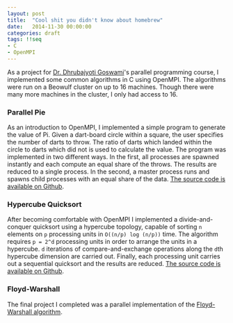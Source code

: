 ```yaml
---
layout: post
title:  "Cool shit you didn't know about homebrew"
date:   2014-11-30 00:00:00
categories: draft
tags: !!seq
- C
- OpenMPI
---
```


As a project for [Dr. Dhrubajyoti Goswami](http://users.encs.concordia.ca/~goswami/)'s parallel programming course, I implemented some common algorithms in C using OpenMPI.  The algorithms were run on a Beowulf cluster on up to 16 machines.  Though there were many more machines in the cluster, I only had access to 16.

### Parallel Pie

As an introduction to OpenMPI, I implemented a simple program to generate the value of Pi.  Given a dart-board circle within a square, the user specifies the number of darts to throw.  The ratio of darts which landed within the circle to darts which did not is used to calculate the value.  The program was implemented in two different ways.  In the first, all processes are spawned instantly and each compute an equal share of the throws.  The results are reduced to a single process.  In the second, a master process runs and spawns child processes with an equal share of the data.  [The source code is available on Github](https://github.com/connorbode/parallel-pie).

### Hypercube Quicksort

After becoming comfortable with OpenMPI I implemented a divide-and-conquer quicksort using a hypercube topology, capable of sorting `n` elements on `p` processing units in `O((n/p) log (n/p))` time.  The algorithm requires `p = 2^d` processing units in order to arrange the units in a hypercube.  `d` iterations of compare-and-exchange operations along the `d`th hypercube dimension are carried out.  Finally, each processing unit carries out a sequential quicksort and the results are reduced.  [The source code is available on Github](https://github.com/connorbode/hypercube-quicksort).

### Floyd-Warshall

The final project I completed was a parallel implementation of the [Floyd-Warshall algorithm](http://en.wikipedia.org/wiki/Floyd%E2%80%93Warshall_algorithm).